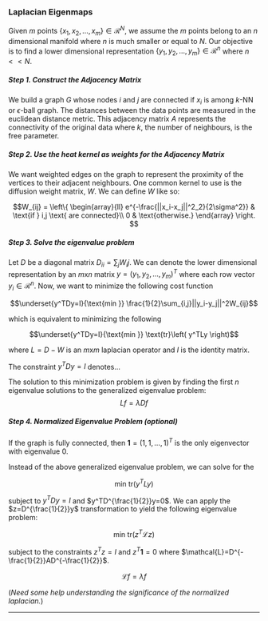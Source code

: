 
### Laplacian Eigenmaps

Given $m$ points $\left\{ x_1, x_2, \ldots, x_m \right\} \in \mathcal{R}^N$, we assume
the $m$ points belong to an $n$ dimensional manifold where $n$ is much smaller or equal
to $N$. Our objective is to find a lower dimensional representation
$\left\{ y_1, y_2, \ldots, y_m \right\} \in \mathcal{R}^n$ where $n<<N$.

##### Step 1. Construct the Adjacency Matrix

We build a graph $G$ whose nodes $i$ and $j$ are connected if $x_i$ is among $k$-NN or
$\epsilon$-ball graph. The distances between the data points are measured in the
euclidean distance metric. This adjacency matrix $A$ represents the connectivity of the
original data where $k$, the number of neighbours, is the free parameter.

##### Step 2. Use the heat kernel as weights for the Adjacency Matrix

We want weighted edges on the graph to represent the proximity of the vertices to their
adjacent neighbours. One common kernel to use is the diffusion weight matrix, $W$.
We can define $W$ like so:

$$W_{ij} =
\left\{
	\begin{array}{ll}
		e^{-\frac{||x_i-x_j||^2_2}{2\sigma^2}}  & \text{if } i,j \text{ are connected}\\
		0 & \text{otherwise.}
	\end{array}
\right.
$$


##### Step 3. Solve the eigenvalue problem

Let $D$ be a diagonal matrix $D_{ii}= \sum_{j}W_ij$. We can denote the lower dimensional
representation by an $m$x$n$ matrix $y=(y_1, y_2, \ldots, y_m)^T$ where each row vector
$y_i \in \mathcal{R}^n$. Now, we want to minimize the following cost function

$$\underset{y^TDy=I}{\text{min }} \frac{1}{2}\sum_{i,j}||y_i-y_j||^2W_{ij}$$

which is equivalent to minimizing the following

$$\underset{y^TDy=I}{\text{min }} \text{tr}\left( y^TLy \right)$$

where $L=D-W$ is an $m$x$m$ laplacian operator and $I$ is the identity matrix.

The constraint $y^TDy=I$ denotes...


The solution to this minimization problem is given by finding the first $n$ eigenvalue
solutions to the generalized eigenvalue problem:
$$Lf=\lambda Df$$




##### Step 4. Normalized Eigenvalue Problem (optional)

If the graph is fully connected, then $\mathbf{1}=(1,1, \ldots, 1)^T$ is the only
eigenvector with eigenvalue 0.

Instead of the above generalized eigenvalue problem, we can solve for the

$$\text{min tr}(y^TLy)$$

subject to $y^TDy=I$ and $y^TD^{\frac{1}{2}}y=0$. We can apply the $z=D^{\frac{1}{2}}y$
transformation to yield the following eigenvalue problem:

$$\text{min tr}(z^T\mathcal{L}z)$$

subject to the constraints $z^Tz=I$ and $z^T\mathbf{1}=0$ where
$\mathcal{L}=D^{-\frac{1}{2}}AD^{-\frac{1}{2}}$.

$$\mathcal{L}f=\lambda f$$

(*Need some help understanding the significance of the normalized laplacian.*)


---
